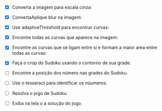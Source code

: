 - [x] Converta a imagem para escala cinza:

- [x] ConvertaAplique blur na imagem:

- [x] Use adaptiveThreshold para encontrar curvas:

- [x] Encontre todas as curvas que aparece na imagem:

- [x] Encontre as curvas que se ligam entre si e formam a maior area entre todas as curvas:

- [x] Faça o crop do Sudoku usando o contorno de sua grade.

- [ ] Encontre a posição dos número nas grades do Sudoku.

- [ ] Use o tesseract para identificar os núumeros.

- [ ] Resolva o jogo de Sudoku.

- [ ] Exiba na tela o a solução do jogo.


